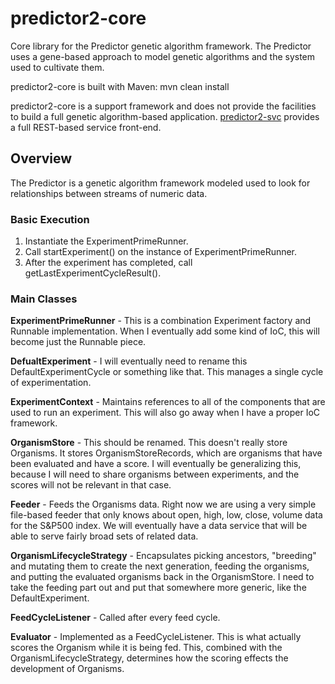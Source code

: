 # predictor2-core

Core library for the Predictor genetic algorithm framework. The Predictor uses a gene-based approach to model genetic algorithms and the system used to cultivate them.

predictor2-core is built with Maven:
    mvn clean install

predictor2-core is a support framework and does not provide the facilities to build a full genetic algorithm-based application.  [predictor2-svc](https://github.com/intermancer/predictor2-svc) provides a full REST-based service front-end.

## Overview
The Predictor is a genetic algorithm framework modeled used to look for relationships between streams of numeric data.

### Basic Execution
1. Instantiate the ExperimentPrimeRunner.
1. Call startExperiment() on the instance of ExperimentPrimeRunner.
1. After the experiment has completed, call getLastExperimentCycleResult().

### Main Classes

**ExperimentPrimeRunner** - This is a combination Experiment factory and Runnable implementation.  When I eventually add some kind of IoC, this will become just the Runnable piece.

**DefualtExperiment** - I will eventually need to rename this DefaultExperimentCycle or something like that.  This manages a single cycle of experimentation.

**ExperimentContext** - Maintains references to all of the components that are used to run an experiment.  This will also go away when I have a proper IoC framework.

**OrganismStore** - This should be renamed.  This doesn't really store Organisms.  It stores OrganismStoreRecords, which are organisms that have been evaluated and have a score.  I will eventually be generalizing this, because I will need to share organisms between experiments, and the scores will not be relevant in that case.

**Feeder** - Feeds the Organisms data.  Right now we are using a very simple file-based feeder that only knows about open, high, low, close, volume data for the S&P500 index.  We will eventually have a data service that will be able to serve fairly broad sets of related data.

**OrganismLifecycleStrategy** - Encapsulates picking ancestors, "breeding" and mutating them to create the next generation, feeding the organisms, and putting the evaluated organisms back in the OrganismStore.  I need to take the feeding part out and put that somewhere more generic, like the DefaultExperiment. 

**FeedCycleListener** - Called after every feed cycle.

**Evaluator** - Implemented as a FeedCycleListener.  This is what actually scores the Organism while it is being fed.  This, combined with the OrganismLifecycleStrategy, determines how the scoring effects the development of Organisms.